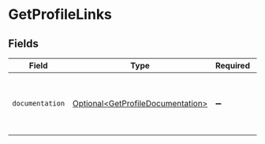 # GetProfileLinks


## Fields

| Field                                                                                | Type                                                                                 | Required                                                                             | Description                                                                          |
| ------------------------------------------------------------------------------------ | ------------------------------------------------------------------------------------ | ------------------------------------------------------------------------------------ | ------------------------------------------------------------------------------------ |
| `documentation`                                                                      | [Optional\<GetProfileDocumentation>](../../models/errors/GetProfileDocumentation.md) | :heavy_minus_sign:                                                                   | The URL to the generic Mollie API error handling guide.                              |